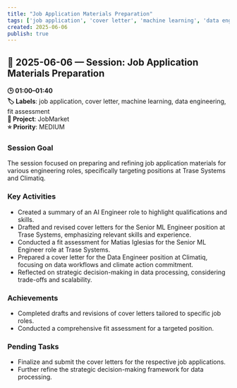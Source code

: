 ```yaml
---
title: "Job Application Materials Preparation"
tags: ['job application', 'cover letter', 'machine learning', 'data engineering', 'fit assessment']
created: 2025-06-06
publish: true
---
```


## 📅 2025-06-06 — Session: Job Application Materials Preparation

**🕒 01:00–01:40**  
**🏷️ Labels**: job application, cover letter, machine learning, data engineering, fit assessment  
**📂 Project**: JobMarket  
**⭐ Priority**: MEDIUM  


### Session Goal
The session focused on preparing and refining job application materials for various engineering roles, specifically targeting positions at Trase Systems and Climatiq.

### Key Activities
- Created a summary of an AI Engineer role to highlight qualifications and skills.
- Drafted and revised cover letters for the Senior ML Engineer position at Trase Systems, emphasizing relevant skills and experience.
- Conducted a fit assessment for Matias Iglesias for the Senior ML Engineer role at Trase Systems.
- Prepared a cover letter for the Data Engineer position at Climatiq, focusing on data workflows and climate action commitment.
- Reflected on strategic decision-making in data processing, considering trade-offs and scalability.

### Achievements
- Completed drafts and revisions of cover letters tailored to specific job roles.
- Conducted a comprehensive fit assessment for a targeted position.

### Pending Tasks
- Finalize and submit the cover letters for the respective job applications.
- Further refine the strategic decision-making framework for data processing.
